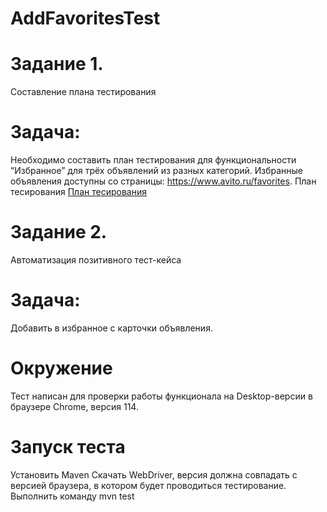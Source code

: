 # AddFavoritesTest

# Задание 1.
Составление плана тестирования 
# Задача: 
Необходимо составить план тестирования для функциональности “Избранное” для трёх объявлений из разных категорий. Избранные объявления доступны со страницы: https://www.avito.ru/favorites. План тесирования [План тесирования]([https://www.google.com](https://docs.google.com/document/d/1_lASIUf4-JLMBMM-80-pK3svIJQRKv9PERcUZAibYSM/edit?pli=1)https://docs.google.com/document/d/1_lASIUf4-JLMBMM-80-pK3svIJQRKv9PERcUZAibYSM/edit?pli=1)
# Задание 2.
Автоматизация позитивного тест-кейса 
# Задача:
Добавить в избранное с карточки объявления.
# Окружение
Тест написан для проверки работы функционала на Desktop-версии в браузере Chrome, версия 114.
# Запуск теста
Установить Maven
Скачать WebDriver, версия должна совпадать с версией браузера, в котором будет проводиться тестирование.
Выполнить команду mvn test 
